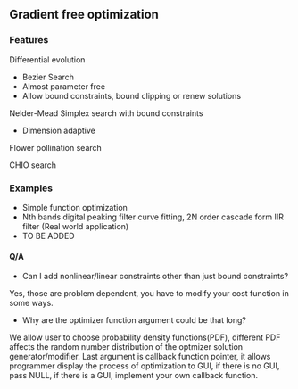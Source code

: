 ## Gradient free optimization
### Features

Differential evolution

- Bezier Search
- Almost parameter free
- Allow bound constraints, bound clipping or renew solutions

Nelder-Mead Simplex search with bound constraints

- Dimension adaptive

Flower pollination search

CHIO search

### Examples

- Simple function optimization
- Nth bands digital peaking filter curve fitting, 2N order cascade form IIR filter (Real world application)
- TO BE ADDED

#### Q/A

- Can I add nonlinear/linear constraints other than just bound constraints?

Yes, those are problem dependent, you have to modify your cost function in some ways.

- Why are the optimizer function argument could be that long?

We allow user to choose probability density functions(PDF), different PDF affects the random number distribution of the optmizer solution generator/modifier.
Last argument is callback function pointer, it allows programmer display the process of optimization to GUI, if there is no GUI, pass NULL, if there is a GUI, implement your own callback function.
